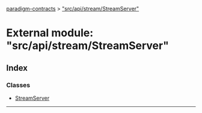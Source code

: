 [paradigm-contracts](../README.md) > ["src/api/stream/StreamServer"](../modules/_src_api_stream_streamserver_.md)

# External module: "src/api/stream/StreamServer"

## Index

### Classes

* [StreamServer](../classes/_src_api_stream_streamserver_.streamserver.md)

---

